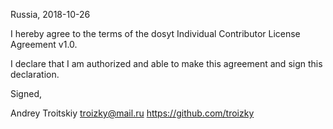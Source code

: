 Russia, 2018-10-26

I hereby agree to the terms of the dosyt Individual Contributor License
Agreement v1.0.

I declare that I am authorized and able to make this agreement and sign this
declaration.

Signed,

Andrey Troitskiy troizky@mail.ru https://github.com/troizky
